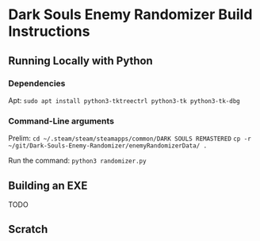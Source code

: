 # Dark Souls Enemy Randomizer Build Instructions

## Running Locally with Python

### Dependencies 

Apt:
`sudo apt install python3-tktreectrl python3-tk python3-tk-dbg`


### Command-Line arguments

Prelim:
`cd ~/.steam/steam/steamapps/common/DARK SOULS REMASTERED`
`cp -r ~/git/Dark-Souls-Enemy-Randomizer/enemyRandomizerData/ .`

Run the command:
`python3 randomizer.py`

## Building an EXE

TODO

## Scratch


